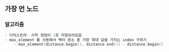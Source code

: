 ## 가장 먼 노드

### 알고리즘
```c++
- 다익스트라: 시작 정점이 1로 지정되어있음
- max_element 를 사용해서 벡터 원소 중 가장 최대 값을 가지는 index 구하기
    - max_element(distance.begin(), distance.end()) - distance.begin();
```
